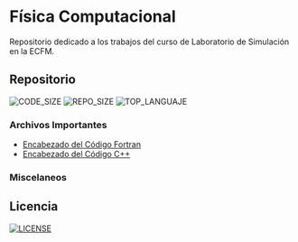 # Física Computacional

Repositorio dedicado a los trabajos del curso de Laboratorio de Simulación
en la ECFM.

## Repositorio
![CODE_SIZE](https://img.shields.io/github/languages/code-size/DSarceno/Computational_Physics?style=for-the-badge)
![REPO_SIZE](https://img.shields.io/github/repo-size/DSarceno/Computational_Physics?style=for-the-badge&color=limegreen)
![TOP_LANGUAJE](https://img.shields.io/github/languages/top/DSarceno/Computational_Physics?color=FF0000&style=for-the-badge)

### Archivos Importantes
  - [Encabezado del Código Fortran](./header.f95)
  - [Encabezado del Código C++](./header.cpp)

### Miscelaneos

## Licencia
[![LICENSE](https://img.shields.io/github/license/DSarceno/Computational_Physics?style=for-the-badge&color=purple)](LICENSE)
